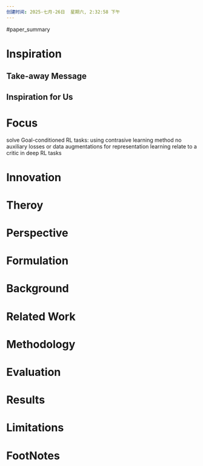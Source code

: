 ```yaml
---
创建时间: 2025-七月-26日  星期六, 2:32:58 下午
---
```

#paper_summary 

# Inspiration
## Take-away Message
## Inspiration for Us
# Focus
solve Goal-conditioned RL tasks:
	 using contrasive learning method
	no auxiliary losses or data augmentations for representation learning
	relate to a critic in deep RL tasks
# Innovation
# Theroy
# Perspective
# Formulation
# Background
# Related Work
# Methodology
# Evaluation
# Results
# Limitations
# FootNotes
